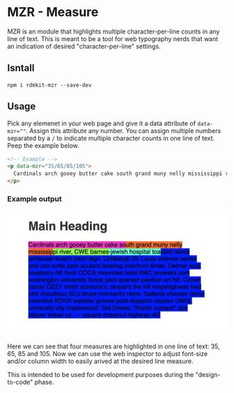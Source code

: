 # MZR - Measure

MZR is an module that highlights multiple character-per-line counts in any line of text. This is meant to be a tool for web typography nerds that want an indication of desired "character-per-line" settings.

## Isntall

```
npm i rdmkit-mzr --save-dev
```

## Usage
Pick any elemenet in your web page and give it a data attribute of `data-mzr=""`. Assign this attribute any number. You can assign multiple numbers separated by a `/` to indicate multiple character counts in one line of text. Peep the example below.

```html
<!-- Example -->
<p data-mzr="35/65/85/105">
  Cardinals arch gooey butter cake south grand muny nelly mississippi river, CWE barnes-jewish hospital toasted ravioli anheuser-busch neon sign. Lindbergh St. Louis science center and zoo turtle park soulard bowling riverfront times. Delmar loop blueberry hill tivoli COCA moonrise hotel RAC answers.com washington university forest park spanish pavilion art hill.
</p>

```
### Example output

![MZR example](https://github.com/brownerd/mzr/blob/master/example.png?raw=true "MZR example")

Here we can see that four measures are highlighted in one line of text: 35, 65, 85 and 105. Now we can use the web inspector to adjust font-size and/or column width to easily arived at the desired line measure.

This is intended to be used for development purposes during the "design-to-code" phase.
